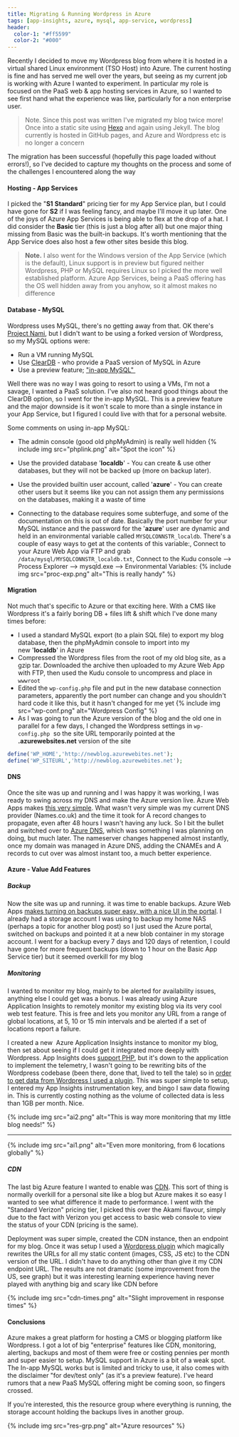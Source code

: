 ```yaml
---
title: Migrating & Running Wordpress in Azure
tags: [app-insights, azure, mysql, app-service, wordpress]
header:
  color-1: "#ff5599"
  color-2: "#000"
---
```


Recently I decided to move my Wordpress blog from where it is hosted in a virtual shared Linux environment (TSO Host) into Azure. The current hosting is fine and has served me well over the years, but seeing as my current job is working with Azure I wanted to experiment. In particular my role is focused on the PaaS web &amp; app hosting services in Azure, so I wanted to see first hand what the experience was like, particularly for a non enterprise user.

> Note. Since this post was written I've migrated my blog twice more! Once into a static site using [Hexo](https://hexo.io/) and again using Jekyll. The blog currently is hosted in GitHub pages, and Azure and Wordpress etc is no longer a concern

The migration has been successful (hopefully this page loaded without errors!), so I've decided to capture my thoughts on the process and some of the challenges I encountered along the way

<!--more-->

#### Hosting - App Services

I picked the "**S1** **Standard**" pricing tier for my App Service plan, but I could have gone for **S2** if I was feeling fancy, and maybe I'll move it up later. One of the joys of Azure App Services is being able to flex at the drop of a hat. I did consider the **Basic** tier (this is just a blog after all) but one major thing missing from Basic was the built-in backups. It's worth mentioning that the App Service does also host a few other sites beside this blog.

> **Note.** I also went for the Windows version of the App Service (which is the default), Linux support is in preview but figured neither Wordpress, PHP or MySQL requires Linux so I picked the more well established platform. Azure App Services, being a PaaS offering has the OS well hidden away from you anyhow, so it almost makes no difference

#### Database - MySQL

Wordpress uses MySQL, there's no getting away from that. OK there's [Project Nami](https://github.com/ProjectNami/projectnami), but I didn't want to be using a forked version of Wordpress, so my MySQL options were:

- Run a VM running MySQL
- Use [ClearDB](https://azuremarketplace.microsoft.com/en-us/marketplace/apps/SuccessBricksInc.ClearDBMySQLDatabase?tab=Overview) - who provide a PaaS version of MySQL in Azure
- Use a preview feature; ["in-app MySQL" ](https://azure.microsoft.com/en-gb/blog/mysql-in-app-preview-app-service/)

Well there was no way I was going to resort to using a VMs, I'm not a savage, I wanted a PaaS solution. I've also not heard good things about the ClearDB option, so I went for the in-app MySQL. This is a preview feature and the major downside is it won't scale to more than a single instance in your App Service, but I figured I could live with that for a personal website.

Some comments on using in-app MySQL:
- The admin console (good old phpMyAdmin) is really well hidden
{% include img src="phplink.png" alt="Spot the icon" %}

- Use the provided database '**localdb**' - You can create &amp; use other databases, but they will not be backed up (more on backup later).
- Use the provided builtin user account, called '**azure**' - You can create other users but it seems like you can not assign them any permissions on the databases, making it a waste of time
- Connecting to the database requires some subterfuge, and some of the documentation on this is out of date. Basically the port number for your MySQL instance and the password for the '**azure**' user are dynamic and held in an environmental variable called `MYSQLCONNSTR_localdb`. There's a couple of easy ways to get at the contents of this variable:, Connect to your Azure Web App via FTP and grab `/data/mysql/MYSQLCONNSTR_localdb.txt`, Connect to the Kudu console --> Process Explorer --> mysqld.exe --> Environmental Variables:
    {% include img src="proc-exp.png" alt="This is really handy" %}

#### Migration
Not much that's specific to Azure or that exciting here. With a CMS like Wordpress it's a fairly boring DB + files lift &amp; shift which I've done many times before:

- I used a standard MySQL export (to a plain SQL file) to export my blog database, then the phpMyAdmin console to import into my new '**localdb**' in Azure
- Compressed the Wordpress files from the root of my old blog site, as a gzip tar. Downloaded the archive then uploaded to my Azure Web App with FTP, then used the Kudu console to uncompress and place in `wwwroot`
- Edited the `wp-config.php` file and put in the new database connection parameters, apparently the port number can change and you shouldn't hard code it like this, but it hasn't changed for me yet
{% include img src="wp-conf.png" alt="Wordpress Config" %}
- As I was going to run the Azure version of the blog and the old one in parallel for a few days, I changed the Wordpress settings in `wp-config.php`  so the site URL temporarily pointed at the **.azurewebsites.net** version of the site
```php
define('WP_HOME','http://newblog.azurewebites.net');
define('WP_SITEURL','http://newblog.azurewebites.net');
```

#### DNS

Once the site was up and running and I was happy it was working, I was ready to swing across my DNS and make the Azure version live. Azure Web Apps makes [this very simple](https://docs.microsoft.com/en-us/azure/app-service-web/web-sites-custom-domain-name). What wasn't very simple was my current DNS provider (Names.co.uk) and the time it took for A record changes to propagate, even after 48 hours I wasn't having any luck. So I bit the bullet and switched over to [Azure DNS](https://azure.microsoft.com/en-gb/services/dns/), which was something I was planning on doing, but much later.
The nameserver changes happened almost instantly, once my domain was managed in Azure DNS, adding the CNAMEs and A records to cut over was almost instant too, a much better experience.

#### Azure - Value Add Features

##### Backup

Now the site was up and running. it was time to enable backups. Azure Web Apps [makes turning on backups super easy, with a nice UI in the portal](https://docs.microsoft.com/en-us/azure/app-service-web/web-sites-backup). I already had a storage account I was using to backup my home NAS (perhaps a topic for another blog post) so I just used the Azure portal, switched on backups and pointed it at a new blob container in my storage account.
I went for a backup every 7 days and 120 days of retention, I could have gone for more frequent backups (down to 1 hour on the Basic App Service tier) but it seemed overkill for my blog

##### Monitoring

I wanted to monitor my blog, mainly to be alerted for availability issues, anything else I could get was a bonus. I was already using Azure Application Insights to remotely monitor my existing blog via its very cool web test feature. This is free and lets you monitor any URL from a range of global locations, at 5, 10 or 15 min intervals and be alerted if a set of locations report a failure.

I created a new  Azure Application Insights instance to monitor my blog, then set about seeing if I could get it integrated more deeply with Wordpress.
App Insights does [support PHP](https://github.com/Microsoft/ApplicationInsights-PHP), but it's down to the application to implement the telemetry, I wasn't going to be rewriting bits of the Wordpress codebase (been there, done that, lived to tell the tale) so in [order to get data from Wordpress I used a plugin](https://wordpress.org/plugins/application-insights). This was super simple to setup, I entered my App Insights instrumentation key, and bingo I saw data flowing in. This is currently costing nothing as the volume of collected data is less than 1GB per month. Nice.

{% include img src="ai2.png" alt="This is way more monitoring that my little blog needs!" %}

---

{% include img src="ai1.png" alt="Even more monitoring, from 6 locations globally" %}


##### CDN

The last big Azure feature I wanted to enable was [CDN](https://azure.microsoft.com/en-gb/services/cdn/). This sort of thing is normally overkill for a personal site like a blog but Azure makes it so easy I wanted to see what difference it made to performance. I went with the "Standard Verizon" pricing tier, I picked this over the Akami flavour, simply due to the fact with Verizon you get access to basic web console to view the status of your CDN (pricing is the same).

Deployment was super simple, created the CDN instance, then an endpoint for my blog. Once it was setup I used a [Wordpress plugin](https://wordpress.org/plugins/cdn-enabler/) which magically rewrites the URLs for all my static content (images, CSS, JS etc) to the CDN version of the URL. I didn't have to do anything other than give it my CDN endpoint URL. The results are not dramatic (some improvement from the US, see graph) but it was interesting learning experience having never played with anything big and scary like CDN before

{% include img src="cdn-times.png" alt="Slight improvement in response times" %}

#### Conclusions

Azure makes a great platform for hosting a CMS or blogging platform like Wordpress. I got a lot of big "enterprise" features like CDN, monitoring, alerting, backups and most of them were free or costing pennies per month and super easier to setup.
MySQL support in Azure is a bit of a weak spot. The In-app MySQL works but is limited and tricky to use, it also comes with the disclaimer "for dev/test only" (as it's a preview feature). I've heard rumors that a new PaaS MySQL offering might be coming soon, so fingers crossed.

If you're interested, this the resource group where everything is running, the storage account holding the backups lives in another group.

{% include img src="res-grp.png" alt="Azure resources" %}